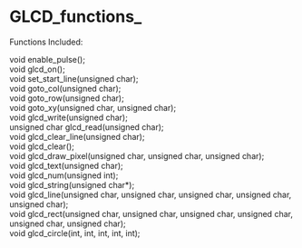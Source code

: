 # GLCD_functions_
Functions Included:  

void enable_pulse();  
void glcd_on();  
void set_start_line(unsigned char);  
void goto_col(unsigned char);  
void goto_row(unsigned char);  
void goto_xy(unsigned char, unsigned char);  
void glcd_write(unsigned char);  
unsigned char glcd_read(unsigned char);  
void glcd_clear_line(unsigned char);  
void glcd_clear();  
void glcd_draw_pixel(unsigned char, unsigned char, unsigned char);  
void glcd_text(unsigned char);  
void glcd_num(unsigned int);  
void glcd_string(unsigned char*);  
void glcd_line(unsigned char, unsigned char, unsigned char, unsigned char, unsigned char);  
void glcd_rect(unsigned char, unsigned char, unsigned char, unsigned char, unsigned char, unsigned char);  
void glcd_circle(int, int, int, int, int);  
